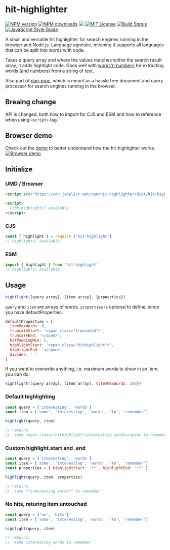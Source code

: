 # hit-highlighter

[![NPM version][npm-version-image]][npm-url]
[![NPM downloads][npm-downloads-image]][npm-url]
[![](https://data.jsdelivr.com/v1/package/npm/hit-highlighter/badge?style=rounded)](https://www.jsdelivr.com/package/npm/hit-highlighter)
[![MIT License][license-image]][license-url]
[![Build Status][build-image]][build-url]
[![JavaScript Style Guide][standardjs-image]][standardjs-url]

A small and versatile hit highlighter for search engines running in the browser and Node.js. Language agnostic, meaning it supports all languages that can be split into words with code. 

Takes a query array and where the values matches within the search result array, it adds hightight code. Goes well with [words'n'numbers](https://github.com/eklem/words-n-numbers) for extracting words (and numbers) from a string of text.

Also part of [daq-proc](https://github.com/eklem/daq-proc), which is meant as a hassle free document and query processor for search engines running in the browser.

## Breaing change

API is changed, both how to import for CJS and ESM and how to reference when using `<script>` tag.

## Browser demo

Check out the [demo](https://eklem.github.io/hit-highlighter/demo/) to better understand how the hit-highlighter works.
[![Browser demo](https://user-images.githubusercontent.com/236656/65326930-e68a5d80-dbb2-11e9-9ad4-c5b17e53c3f4.png)](https://eklem.github.io/hit-highlighter/demo/)

## Initialize

### UMD / Browser
```HTML
<script src="https://cdn.jsdelivr.net/npm/hit-highlighter/dist/hit-highlighter.umd.min.js"></script>

<script>
  //hh.highlight() available
</script>
```

### CJS
```javaScript
const { highlight } = require ('hit-highlight')
// highlight() available
```

### ESM
```javaScript
import { highlight } from 'hit-highlight'
// highlight() available
```

## Usage
```javaScript
hightlight([query array], [item array], {prpoerties})
```

`query` and `item` are arrays of words. `properties` is optional to define, since you have defaultProperties:
```javaScript
defaultProperties = {
  itemMaxWords: 0,
  truncateStart: '<span class="truncated">',
  truncateEnd: '</span>',
  hitPaddingMin: 5,
  highlightStart: '<span class="hitHighlight">',
  highlightEnd: '</span>',
  divider: ' '
}
```

If you want to overwrite anything, i.e. maximum words to show in an item, you can do:
```javaScript
hightlight([query array], [item array], {itemMaxWords: 100})
```

### Default highlighting

```javaScript
const query = ['interesting', 'words']
const item = ['some', 'interesting', 'words', 'to', 'remember']

highlight(query, item)

// returns:
// 'some <span class="hitHighlight">interesting words</span> to remember '
```

### Custom highlight.start and .end

```javaScript
const query = ['interesting', 'words']
const item = ['some', 'interesting', 'words', 'to', 'remember']
const properties = { highlightStart: '**', highlightEnd: '**' }

highlight(query, item, properties)

// returns:
// 'some **interesting words** to remember '
```

### No hits, returing item untouched

```javaScript
const query = ['no', 'hits']
const item = ['some', 'interesting', 'words', 'to', 'remember']

highlight(query, item)

// returns:
// 'some interesting words to remember '
```

[license-image]: http://img.shields.io/badge/license-MIT-blue.svg?style=flat
[license-url]: LICENSE
[npm-url]: https://npmjs.org/package/hit-highlighter
[npm-version-image]: https://img.shields.io/npm/v/hit-highlighter.svg?style=flat
[npm-downloads-image]: https://img.shields.io/npm/dm/hit-highlighter.svg?style=flat
[build-url]: https://github.com/eklem/hit-highlighter/actions/workflows/tests.yml
[build-image]: https://github.com/eklem/hit-highlighter/actions/workflows/tests.yml/badge.svg
[standardjs-url]: https://standardjs.com
[standardjs-image]: https://img.shields.io/badge/code_style-standard-brightgreen.svg?style=flat-square
